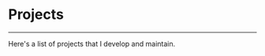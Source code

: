 # Projects

------

Here's a list of projects that I develop and maintain.

<Project
  title="purescript-typelevel-lists"
  description="Type-level list of kinds for PureScript." />

<Project
  title="purescript-dissect"
  description="Dissectible data structures for implementing iterative traversals." />

<Project
  title="purescript-ssrs"
  description="Stack-safe recursion schemes on dissectible data structures." />
